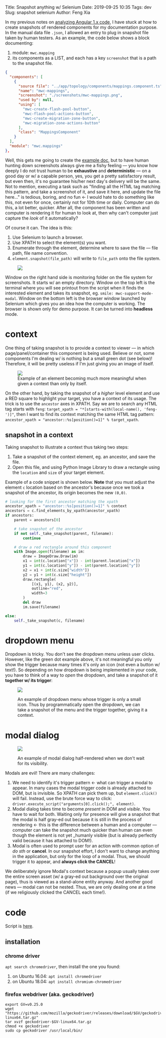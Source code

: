 Title: Snapshot anything w/ Selenium
Date: 2019-09-25 10:35
Tags: dev
Slug: snapshot selenium
Author: Feng Xia


In my previous notes on [analyzing Angular 1.x code][1], I have stuck at
how to create snapshots of rendered components for my documentation
purpose. In the manual data file `.json`, I allowed an entry to plug
in snapshot file taken by human testers. As an example, the code below
shows a block documenting:

1. module: `mwc.mapping`
2. its components as a LIST, and each has a key `screenshot` that is a
   path to the snapshot file.

```json
{
  "components": [
    {
      "source file": "../app/topology/components/mappings.component.ts",
      "name": "mwc-mappings",
      "screenshot": "./screenshots/mwc-mappings.png",
      "used by": null,
      "using": [
        "mwc-create-flash-pool-button",
        "mwc-flash-pool-actions-button",
        "mwc-create-migration-zone-button",
        "mwc-migration-zone-actions-button"
      ],
      "class": "MappingsComponent"
    }
  ],
  "module": "mwc.mappings"
},

```

Well, this gets me going to create the [example doc][2], but to have
human hunting down screenshots always give me a fishy feeling &mdash;
you know how deeply I do not trust human to be **exhaustive** and
**deterministic** &mdash; on a good day or w/ a capable person, yes,
you get a pretty satisfactory result, but even then, it's no guarantee
his/her next day's delivery will be the same. Not to mention,
executing a task such as "finding all the HTML tag matching this
pattern, and take a screenshot of it, and save it here, and update the
file here..." is tedious, boring, and no fun &larr; I would hate to do
something like this, not even for once, certainly not for 10th time or
daily. Computer can do this, a lot better, quicker. After all, the
component has been written and computer is rendering it for human to
look at, then why can't computer just capture the _look_ of it
automatically?

Of course it can. The idea is this:

1. Use Selenium to launch a browser.
2. Use XPATH to select the element(s) you want.
3. Enumerate through the element, determine where to save the file
   &mdash; file path, file name convention.
4. `element.snapshot(file_path)` will write to `file_path` onto the file system.

<figure class="col s12">
  <img src="images/selenium%20snapshot.gif"/>
</figure>

Window on the right hand side is monitoring folder on the file system
for screenshots. It starts w/ an empty directory. Window on the top
left is the terminal where you will see printout from the script when
it finds the interested element and takes its snapshot, eg. `smile:
mwc-support-mode-modal`. Window on the bottom left is the browser
window launched by Selenium which gives you an idea how the computer
is working. The browser is shown only for demo purpose. It can be
turned into **headless** mode.


# context

One thing of taking snapshot is to provide a context to viewer &mdash;
in which page/panel/container this component is being used. Believe or
not, some components I'm dealing w/ is nothing but a small green dot
(see below)! Therefore, it will be pretty useless if I'm just giving
you an image of itself.


<figure class="col s12">
  <img src="images/mwc-network-hardware-status-icon.png"/>
  <figcaption>
  Example of an element becoming much more meaningful when given a
  context than only by itself.
  </figcaption>
</figure>


On the other hand, by taking the snapshot of a _higher_ level element
and use a RED square to highlight your target, you have a context of
its usage. The trick is to use the `ancestor` axes in XPATH. Say we
are to search any HTML tag starts with `feng`: `target_xpath =
"*[starts-with(local-name(), 'feng-')]"`, then I want to find its
context matching the same HTML tag pattern: `ancestor_xpath =
"ancestor::%s[position()=1]" % target_xpath`.

## snapshot in a context

Taking snapshot to illustrate a context thus taking two steps:

1. Take a snapshot of the context element, eg. an ancestor, and save
   the file.
2. Open this file, and using Python Image Library to draw a rectangle
   using the `location` and `size` of your target element.

Example of a code snippet is shown below. **Note** that you must adjust the
element `c` location based on the ancestor's because once we took a
snapshot of the ancestor, its origin becomes the new `(0,0)`.

```python
# looking for the first ancestor matching the xpath
ancestor_xpath = "ancestor::%s[position()=1]" % context
ancestors = c.find_elements_by_xpath(ancestor_xpath)
if ancestors:
    parent = ancestors[0]

    # take snapshot of the ancestor
    if not self._take_snapshot(parent, filename):
        continue

    # draw a red rectangle around this component
    with Image.open(filename) as im:
        draw = ImageDraw.Draw(im)
        x1 = int(c.location["x"]) - int(parent.location["x"])
        y1 = int(c.location["y"]) - int(parent.location["y"])
        x2 = x1 + int(c.size["width"])
        y2 = y1 + int(c.size["height"])
        draw.rectangle(
            [(x1, y1), (x2, y2)],
            outline="red",
            width=3
        )
        del draw
        im.save(filename)

else:
    self._take_snapshot(c, filename)
```

# dropdown menu

Dropdown is tricky. You don't see the dropdown menu unless user
clicks. However, like the green dot example above, it's not meaningful
you only show the trigger because many times it's only an icon (not
even a button w/ text!). So depending on how dropdown is being
implemented in your code, you have to think of a way to _open_ the
dropdown, and take a snapshot of it **together w/ its trigger**:

<figure class="col l6 m6 s12">
  <img src="images/mwc-network-controller-actions-button.png"/>
  <figcaption>
  
  An example of dropdown menu whose trigger is only a small icon. Thus
  by programmatically open the dropdown, we can take a snapshot of the
  menu and the trigger together, giving it a context.
  
  </figcaption>
</figure>

# modal dialog

<figure class="col l6 m6 s12">
  <img src="images/mwc-host-enable-maintenance-mode-modal.png"/>
  <figcaption>
  
  An example of modal dialog half-rendered when we don't wait for its visibility.
  
  </figcaption>
</figure>


Modals are evil! There are many challenges:

1. We need to identify it's trigger pattern &larr; what can trigger a
   modal to appear. In many cases the modal trigger code is already attached
   to DOM, but is invisible. So XPATH can pick them up, but
   `element.click()` will fail. Instead, use the brute force way to
   click: `driver.execute_script("arguments[0].click();", element)`.
2. Modal dialog takes time to become _present_ in DOM and _visible_. You have
   to wait for both. Waiting only for presence will give a snapshot
   that the modal is half gray-ed out because it is still in the
   process of rendering &larr; this is the difference between a human
   and a computer &mdash; computer can take the snapshot much quicker
   than human can even though the element is not yet _humanly visible
   (but is already perfectly valid because it has attached to DOM!).
3. Modal is often used to prompt user for an action with common option
   of _do sth_ or **cancel**. In our snapshot effort, I don't want to
   change anything in the application, but only for the loop of a
   modal. Thus, we should trigger it to appear, and **always click the CANCEL**!

We deliberately ignore Modal's context because a popup usually takes
over the entire screen asset (w/ a gray-ed out background over the
original page), thus is viewed as a stand-alone entity anyway. And
another good news &mdash; modal can not be nested. Thus, we are only
dealing one at a time (if we religiously clicked the CANCEL each time!).

# code

Script is [here][3]. 

## installation

### chrome driver

`apt search chromedriver`, then install the one you found:

1. on Ubuntu 16.04: `apt install chromedriver`
2. on Ubuntu 18.04: `apt install chromium-chromedriver`

### firefox webdriver (aka. geckodriver)

```shell
export GV=v0.25.0
wget "https://github.com/mozilla/geckodriver/releases/download/$GV/geckodriver-$GV-linux64.tar.gz"
tar xvzf geckodriver-$GV-linux64.tar.gz 
chmod +x geckodriver
sudo cp geckodriver /usr/local/bin/
```



[1]: {filename}/dev/analyze%20angular%201x.md
[2]: {static}/downloads/webapp.pdf
[3]: https://github.com/fengxia41103/dev/tree/master/snapshot


